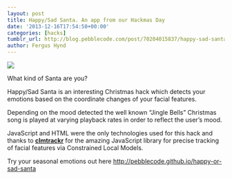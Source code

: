 ```yaml
---
layout: post
title: Happy/Sad Santa. An app from our Hackmas Day
date: '2013-12-16T17:54:50+00:00'
categories: [hacks]
tumblr_url: http://blog.pebblecode.com/post/70204015837/happy-sad-santa-an-app-from-our-hackmas-day
author: Fergus Hynd
---
```

<p><span><img src="https://31.media.tumblr.com/83294fbefd535810a2ecb32d4df3481d/tumblr_inline_mxwutqjUWI1qbm1s8.jpg"/></span></p>

<p>What kind of Santa are you?</p>
<p>Happy/Sad Santa is an interesting Christmas hack which detects your emotions based on the coordinate changes of your facial features.</p>
<p>Depending on the mood detected the well known &ldquo;Jingle Bells&rdquo; Christmas song is played at varying playback rates in order to reflect the user&rsquo;s mood. </p>
<p>JavaScript and HTML were the only technologies used for this hack and thanks to <strong><a href="https://github.com/auduno/clmtrackr" target="_blank">clmtrackr</a></strong> for the amazing JavaScript library for precise tracking of facial features via Constrained Local Models.</p>
<p>Try your seasonal emotions out here <a href="http://pebblecode.github.io/happy-or-sad-santa" target="_blank">http://pebblecode.github.io/happy-or-sad-santa</a></p>
